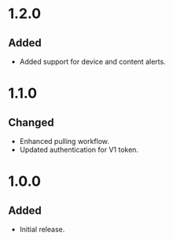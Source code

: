 # 1.2.0
## Added
- Added support for device and content alerts.

# 1.1.0
## Changed
- Enhanced pulling workflow.
- Updated authentication for V1 token.

# 1.0.0
## Added
- Initial release.